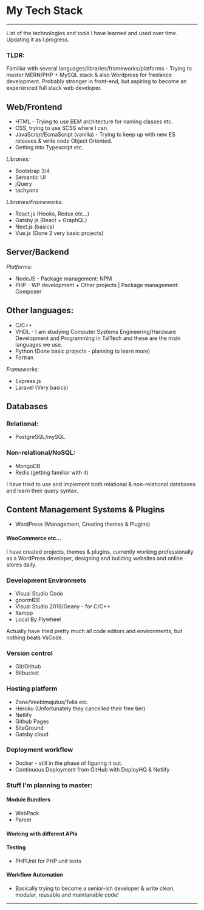 # My Tech Stack
---
List of the technologies and tools I have learned and used over time. Updating it as I progress.
### TLDR: 
Familiar with several languages/libraries/frameworks/platforms - Trying to master MERN/PHP + MySQL stack & also Wordpress for freelance development. Probably stronger in front-end, but aspiring to become an experienced full stack web developer.

## Web/Frontend
* HTML - Trying to use BEM architecture for naming classes etc.
* CSS, trying to use SCSS where I can.
* JavaScript/EcmaScript (vanilla) - Trying to keep up with new ES releases & write code Object Oriented.
* Getting into Typescript etc.

*Libraries:*
* Bootstrap 3/4
* Semantic UI
* jQuery
* tachyons

*Libraries/Frameworks:*
* React.js (Hooks, Redux etc...)
* Gatsby js (React + GraphQL)
* Next.js (basics)
* Vue.js (Done 2 very basic projects)

## Server/Backend
*Platforms:* 
* NodeJS - Package management: NPM
* PHP - WP development + Other projects | Package management: Composer

## Other languages:
* C/C++ 
* VHDL - I am studying Computer Systems Engineering/Hardware Development and Programming in TalTech and these are the main languages we use. 
* Python (Done basic projects - planning to learn more)
* Fortran

*Frameworks:*
* Express.js
* Laravel (Very basics)

## Databases
### Relational:
- PostgreSQL/mySQL

### Non-relational/NoSQL:
- MongoDB
- Redis (getting familiar with it)

I have tried to use and implement both relational & non-relational databases and learn their query syntax. 

## Content Management Systems & Plugins
* WordPress (Management, Creating themes & Plugins)
#### WooCommerce etc...

I have created projects, themes & plugins, currently working professionally as a WordPress developer, designing and building websites and online stores daily.

### Development Environmets
* Visual Studio Code 
* goormIDE
* Visual Studio 2019/Geany - for C/C++
* Xampp
* Local By Flywheel

Actually have tried pretty much all code editors and environments, but nothing beats VsCode.

### Version control
* Git/Github 
* Bitbucket

### Hosting platform
* Zone/Veebimajutus/Telia etc.
* Heroku (Unfortunately they cancelled their free tier)
* Netlify
* Github Pages
* SiteGround
* Gatsby cloud

### Deployment workflow
* Docker - still in the phase of figuring it out.
* Continuous Deployment from GitHub with DeployHQ & Netlify

### Stuff I'm planning to master:
#### Module Bundlers
* WebPack
* Parcel
#### Working with different APIs
#### Testing
* PHPUnit for PHP unit tests
#### Workflow Automation

- Basically trying to become a senior-ish developer & write clean, modular, reusable and maintanable code!
---

